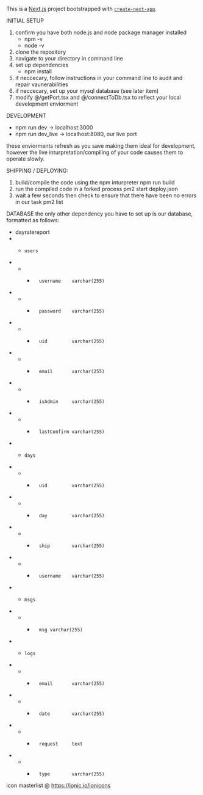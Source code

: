 This is a [Next.js](https://nextjs.org/) project bootstrapped with [`create-next-app`](https://github.com/vercel/next.js/tree/canary/packages/create-next-app).

INITIAL SETUP
1)  confirm you have both node.js and node package manager installed
    -   npm -v
    -   node -v
2)  clone the repository
4)  navigate to your directory in command line
3)  set up dependencies
    -   npm install
5)  if neccecary, follow instructions in your command line to audit and repair vaunerabilities
6)  if neccecary, set up your mysql database (see later item)
7)  modify @/getPort.tsx and @/connectToDb.tsx to reflect your local development enviorment

DEVELOPMENT
-    npm run dev -> localhost:3000
-    npm run dev_live -> localhost:8080, our live port

these enviorments refresh as you save making them ideal for development, however the live inturpretation/compiling of your code causes them to operate slowly.

SHIPPING / DEPLOYING:
1)  build/compile the code using the npm inturpreter
        npm run build
2)  run the compiled code in a forked process
        pm2 start deploy.json
3)  wait a few seconds then check to ensure that there have been no errors in our task
        pm2 list

DATABASE
the only other dependency you have to set up is our database, formatted as follows:
-   dayratereport
- -     users
- - -       username    varchar(255)
- - -       password    varchar(255)
- - -       uid         varchar(255)
- - -       email       varchar(255)
- - -       isAdmin     varchar(255)
- - -       lastConfirm varchar(255)
- -     days
- - -       uid         varchar(255)
- - -       day         varchar(255)
- - -       ship        varchar(255)
- - -       username    varchar(255)
- -     msgs 
- - -       msg varchar(255)
- -     logs
- - -       email       varchar(255)
- - -       date        varchar(255)
- - -       request     text
- - -       type        varchar(255)

icon masterlist @ https://ionic.io/ionicons